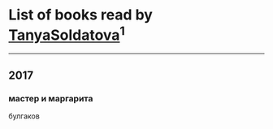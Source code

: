 # List of books read by [TanyaSoldatova](http://vk.com/id140832989)<sup>1</sup>
---

## 2017

### мастер и маргарита
булгаков



